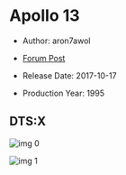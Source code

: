 # Apollo 13

* Author: aron7awol

* [Forum Post](https://www.avsforum.com/threads/bass-eq-for-filtered-movies.2995212/post-56694226)

* Release Date: 2017-10-17
* Production Year: 1995

## DTS:X

![img 0](https://fanart.tv/fanart/movies/568/moviethumb/apollo-13-5696a16c82a40.jpg)

![img 1](https://i.imgur.com/wX9YG3f.png)

